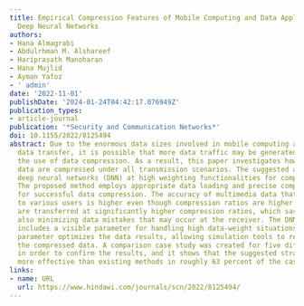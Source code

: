 ```yaml
---
title: Empirical Compression Features of Mobile Computing and Data Applications Using
  Deep Neural Networks
authors:
- Hana Almagrabi
- Abdulrhman M. Alshareef
- Hariprasath Manoharan
- Hana Mujlid
- Ayman Yafoz
- ' admin'
date: '2022-11-01'
publishDate: '2024-01-24T04:42:17.076949Z'
publication_types:
- article-journal
publication: '*Security and Communication Networks*'
doi: 10.1155/2022/8125494
abstract: Due to the enormous data sizes involved in mobile computing and multimedia
  data transfer, it is possible that more data traffic may be generated, necessitating
  the use of data compression. As a result, this paper investigates how mobile computing
  data are compressed under all transmission scenarios. The suggested approach integrates
  deep neural networks (DNN) at high weighting functionalities for compression modes.
  The proposed method employs appropriate data loading and precise compression ratios
  for successful data compression. The accuracy of multimedia data that must be conveyed
  to various users is higher even though compression ratios are higher. The same data
  are transferred at significantly higher compression ratios, which save time while
  also minimizing data mistakes that may occur at the receiver. The DNN process also
  includes a visible parameter for handling high data-weight situations. The visible
  parameter optimizes the data results, allowing simulation tools to readily observe
  the compressed data. A comparison case study was created for five different scenarios
  in order to confirm the results, and it shows that the suggested strategy is significantly
  more effective than existing methods in roughly 63 percent of the cases.
links:
- name: URL
  url: https://www.hindawi.com/journals/scn/2022/8125494/
---
```

